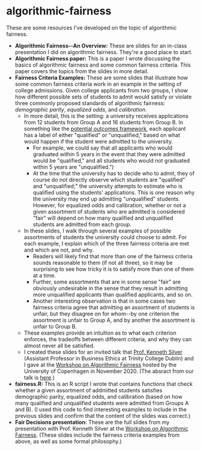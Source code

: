 # algorithmic-fairness
These are some resources I've developed on the topic of algorithmic fairness.

* **Algorithmic Fairness--An Overview:** These are slides for an in-class presentation I did on algorithmic fairness. They're a good place to start.
* **Algorithmic Fairness paper:** This is a paper I wrote discussing the basics of algorithmic fairness and some common fairness criteria. This paper covers the topics from the slides in more detail.
* **Fairness Criteria Examples:** These are some slides that illustrate how some common fairness criteria work in an example in the setting of college admissions. Given college applicants from two groups, I show how different possible sets of students to admit would satisfy or violate three commonly proposed standards of algorithmic fairness: *demographic parity*, *equalized odds*, and *calibration*.
    * In more detail, this is the setting: a university receives applications from 12 students from Group A and 16 students from Group B.  In something like the [potential outcomes framework](https://en.wikipedia.org/wiki/Rubin_causal_model), each applicant has a label of either "qualified" or "unqualified," based on what would happen if the student were admitted to the university.
        * For example, we could say that all applicants who would graduated within 5 years in the event that they were admitted would be "qualified," and all students who would not graduated within 5 years are "unqualified.")
        * At the time that the university has to decide who to admit, they of course do not directly observe which students are "qualified" and "unqualified;" the university attempts to estimate who is qualified using the students' applications. This is one reason why the university may end up admitting "unqualified" students. However, for equalized odds and calibration, whether or not a given assortment of students who are admitted is considered "fair" will depend on how many qualified and unqualified students are admitted from each group.
    * In these slides, I walk through several examples of possible assortments of students the university could choose to admit. For each example, I explain which of the three fairness criteria are met and which are not, and why. 
        * Readers will likely find that more than one of the fairness criteria sounds reasonable to them (if not all three), so it may be surprising to see how tricky it is to satisfy more than one of them at a time. 
        * Further, some assortments that are in some sense "fair" are obviously undesirable in the sense that they result in admitting more unqualified applicants than qualified applicants, and so on.
        * Another interesting observation is that in some cases two fairness criteria agree that admitting an assortment of students is unfair, but they disagree on for whom--by one criterion the assortment is unfair to Group A, and by another the assortment is unfair to Group B.
    * These examples provide an intuition as to what each criterion enforces, the tradeoffs between different criteria, and why they can almost never all be satisfied. 
    * I created these slides for an invited talk that [Prof. Kenneth Silver](https://www.kennethmsilver.com/) (Assistant Professor in Business Ethics at Trinity College Dublin) and I gave at the [Workshop on Algorithmic Fairness](https://ps.au.dk/en/cepdisc/events/event/artikel/workshop-on-algorithmic-fairness/) hosted by the University of Copenhagen in November 2020. (The absract from our talk is [here](https://ps.au.dk/fileadmin/Statskundskab/CEPDISC/Abstracts_Copenhagen_Workshop_on_Algorithmic_Fairness_Nov_2020.pdf).)
* **fairness.R:** This is an R script I wrote that contains functions that check whether a given assortment of addmitted students satisfies demographic parity, equalized odds, and calibration (based on how many qualified and unqualified students were admitted from Groups A and B). (I used this code to find interesting examples to include in the previous slides and confirm that the content of the slides was correct.)
* **Fair Decisions presentation:** These are the full slides from my presentation with Prof. Kenneth Silver at the [Workshop on Algorithmic Fairness](https://ps.au.dk/en/cepdisc/events/event/artikel/workshop-on-algorithmic-fairness/). (These slides include the fairness criteria examples from above, as well as some formal philosophy.)

